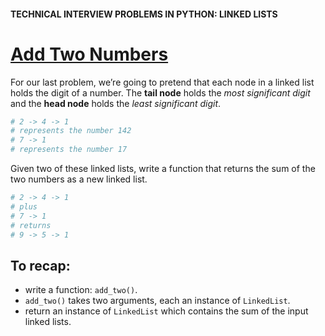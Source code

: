#### TECHNICAL INTERVIEW PROBLEMS IN PYTHON: LINKED LISTS

# [Add Two Numbers](https://www.codecademy.com/courses/technical-interview-practice-python/lessons/tip-python-linked-lists/exercises/tip-python-ll-add)

For our last problem, we’re going to pretend that each node in a linked list holds the digit of a number. 
The **tail node** holds the *most significant digit* and the **head node** holds the *least significant digit*.
```python
# 2 -> 4 -> 1
# represents the number 142
# 7 -> 1
# represents the number 17
```
Given two of these linked lists, write a function that returns the sum of the two numbers as a new linked list.
```python
# 2 -> 4 -> 1
# plus
# 7 -> 1
# returns
# 9 -> 5 -> 1
```

## To recap:
* write a function: `add_two()`.
* `add_two()` takes two arguments, each an instance of `LinkedList`.
* return an instance of `LinkedList` which contains the sum of the input linked lists.
